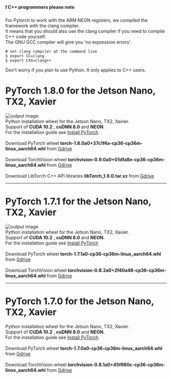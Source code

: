 #### :heavy_exclamation_mark: C++ programmers please note
For Pytorch to work with the ARM NEON registers, we compiled the framework with the clang compiler.<br/>
It means that you should also use the clang compiler if you need to compile C++ code yourself.<br/>
The GNU GCC compiler will give you 'no expression errors'.<br/>
```
# set clang compiler at the command line
$ export CC=clang
$ export CXX=clang++

```
Don't worry if you plan to use Python. It only applies to C++ users.

# PyTorch 1.8.0 for the Jetson Nano, TX2, Xavier
![output image]( https://qengineering.eu/images/Torch_1_8_0_Nano.png )<br/>
Python installation wheel for the Jetson Nano, TX2, Xavier.<br/>
Support of **CUDA 10.2** , **cuDNN 8.0** and **NEON**. <br/>
For the installation guide see [Install PyTorch](https://qengineering.eu/install-pytorch-on-jetson-nano.html) <br/><br/>
Download PyTorch wheel **torch-1.8.0a0+37c1f4a-cp36-cp36m-linux_aarch64.whl** from [Gdrive](https://drive.google.com/file/d/1-XmTOEN0z1_-VVCI3DPwmcdC-eLT_-n3/view?usp=sharing) <br/><br/>
Download TorchVision wheel **torchvision-0.9.0a0+01dfa8e-cp36-cp36m-linux_aarch64.whl** from [Gdrive](https://drive.google.com/file/d/1BdvXkwUGGTTamM17Io4kkjIT6zgvf4BJ/view?usp=sharing)<br/><br/>
Download LibTorch C++ API libraries **libTorch_1.9.0.tar.xz** from [Gdrive](https://drive.google.com/file/d/1SA9DpJoTS3Q7kDAz5e_Rr4oTc-TGjLR7/view?usp=sharing)

----

# PyTorch 1.7.1 for the Jetson Nano, TX2, Xavier
![output image]( https://qengineering.eu/images/PyTorch_1_7_1_Succes.png )<br/>
Python installation wheel for the Jetson Nano, TX2, Xavier.<br/>
Support of **CUDA 10.2** , **cuDNN 8.0** and **NEON**. <br/>
For the installation guide see [Install PyTorch](https://qengineering.eu/install-pytorch-on-jetson-nano.html) <br/><br/>
Download PyTorch wheel **torch-1.7.1a0-cp36-cp36m-linux_aarch64.whl** from [Gdrive](https://drive.google.com/file/d/1-b9rg2yGEdBATdUmIWcSqjkL1b0gvToQ/view?usp=sharing) <br/><br/>
Download TorchVision wheel **torchvision-0.8.2a0+2f40a48-cp36-cp36m-linux_aarch64.whl** from [Gdrive](https://drive.google.com/file/d/1Z14mNdwgnElOb_NYkRaDCwP31scd7Mfz/view?usp=sharing)

----

# PyTorch 1.7.0 for the Jetson Nano, TX2, Xavier
Python installation wheel for the Jetson Nano, TX2, Xavier.<br/>
Support of **CUDA 10.2** , **cuDNN 8.0** and **NEON**. <br/>
For the installation guide see [Install PyTorch](https://qengineering.eu/install-pytorch-on-jetson-nano.html) <br/><br/>
Download PyTorch wheel **torch-1.7.0a0-cp36-cp36m-linux_aarch64.whl** from [Gdrive](https://drive.google.com/file/d/1aWuKu8eqkZwVzFFvguVuwkj0zdCir9qX/view?usp=sharing) <br/><br/>
Download TorchVision wheel **torchvision-0.8.1a0+45f960c-cp36-cp36m-linux_aarch64.whl** from [Gdrive](https://drive.google.com/file/d/1WhplBjODLjNmYWEvQliCdkt3CqQTsClm/view?usp=sharing)
